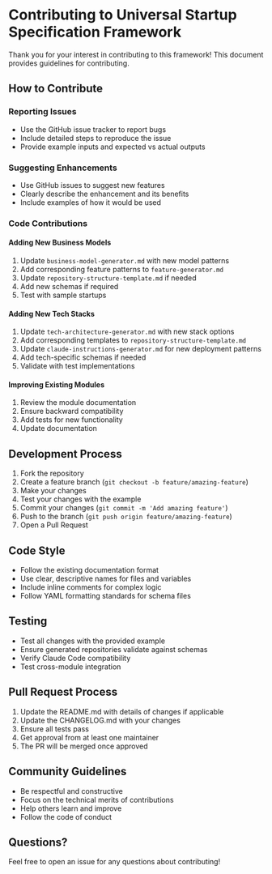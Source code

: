 # Contributing to Universal Startup Specification Framework

Thank you for your interest in contributing to this framework! This document provides guidelines for contributing.

## How to Contribute

### Reporting Issues
- Use the GitHub issue tracker to report bugs
- Include detailed steps to reproduce the issue
- Provide example inputs and expected vs actual outputs

### Suggesting Enhancements
- Use GitHub issues to suggest new features
- Clearly describe the enhancement and its benefits
- Include examples of how it would be used

### Code Contributions

#### Adding New Business Models
1. Update `business-model-generator.md` with new model patterns
2. Add corresponding feature patterns to `feature-generator.md`
3. Update `repository-structure-template.md` if needed
4. Add new schemas if required
5. Test with sample startups

#### Adding New Tech Stacks
1. Update `tech-architecture-generator.md` with new stack options
2. Add corresponding templates to `repository-structure-template.md`
3. Update `claude-instructions-generator.md` for new deployment patterns
4. Add tech-specific schemas if needed
5. Validate with test implementations

#### Improving Existing Modules
1. Review the module documentation
2. Ensure backward compatibility
3. Add tests for new functionality
4. Update documentation

## Development Process

1. Fork the repository
2. Create a feature branch (`git checkout -b feature/amazing-feature`)
3. Make your changes
4. Test your changes with the example
5. Commit your changes (`git commit -m 'Add amazing feature'`)
6. Push to the branch (`git push origin feature/amazing-feature`)
7. Open a Pull Request

## Code Style

- Follow the existing documentation format
- Use clear, descriptive names for files and variables
- Include inline comments for complex logic
- Follow YAML formatting standards for schema files

## Testing

- Test all changes with the provided example
- Ensure generated repositories validate against schemas
- Verify Claude Code compatibility
- Test cross-module integration

## Pull Request Process

1. Update the README.md with details of changes if applicable
2. Update the CHANGELOG.md with your changes
3. Ensure all tests pass
4. Get approval from at least one maintainer
5. The PR will be merged once approved

## Community Guidelines

- Be respectful and constructive
- Focus on the technical merits of contributions
- Help others learn and improve
- Follow the code of conduct

## Questions?

Feel free to open an issue for any questions about contributing!